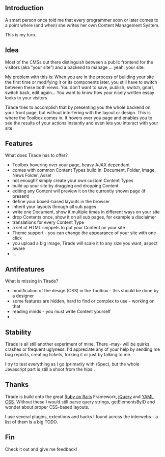 ## Introduction

A smart person once told me that every programmer soon or later comes to a
point where (and when) she writes her own Content Management System.

This is my turn.

## Idea

Most of the CMSs out there distinguish between a public frontend for the
visitors (aka "your site") and a backend to manage ... yeah: your site.

My problem with this is: When you are in the process of building your site the
first time or modifying it or its components later, you still have to switch
between these both views. You don't want to save, publish, switch, gnarl,
switch back, edit again... You want to know how your nicely written
essay looks to your visitors. 

Tirade tries to accomplish that by presenting you the whole backend on your
front page, but without interfering with the layout or design. This is where
the Toolbox comes in. It hovers over you page and enables you to see the
results of your actions instantly and even lets you interact with your site.

## Features

What does Tirade has to offer?

* Toolbox hovering over your page, heavy AJAX dependant
* comes with common Content Types build in: Document, Folder, Image, News Folder, Asset
* not enough? simply create your own custom Content Types
* build up your site by dragging and dropping Content
* editing any Content will preview it on the currently shown page (if present)
* define your boxed-based layouts in the browser
* inherit your layouts through all sub pages
* write one Document, show it multiple times in different ways on your site
* drop Contents once, show it on all sub pages, for example a disclaimer
* translations for every Content Type
* a set of HTML snippets to put your Content on your site
* Theme support - you can change the appearance of your site with one click 
* you upload a big Image, Tirade will scale it to any size you want, aspect aware
* ...

## Antifeatures

What is missing in Tirade?

* modification of the design (CSS) in the Toolbox - this should be done by a designer
* some features are hidden, hard to find or complex to use - working on that
* reading minds - you must write Content yourself
* ...

## Stability

Tirade is all still another experiment of mine. There -may- will be quirks,
crashes or frequent uglyness. I'd appreciate any of your help by sending me bug
reports, creating tickets, forking it or just by talking to me.

I try to test everything as I go (primarily with rSpec), but the whole Javascript
part is still a shoot from the hips..

## Thanks

Tirade is build onto the great [Ruby on Rails](http://rubyonrails.org)
Framework, [jQuery](http://jquery.com) and [YAML CSS](http://www.yaml.de/).
Without these I would still parse query strings, getElementsByID and wonder
about proper CSS-based layouts.

I use several plugins, extentions and hacks I found across the interwebs - a list of them is a big TODO.

## Fin

Check it out and give me feedback!

